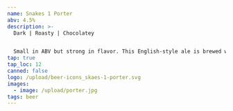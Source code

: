 ```yaml
---
name: Snakes 1 Porter
abv: 4.5%
description: >-
  Dark | Roasty | Chocolatey


  Small in ABV but strong in flavor. This English-style ale is brewed with chocolate and roast malts to bring out notes of coffee and dark chocolate.
tap: true
tap_loc: 12
canned: false
logo: /upload/beer-icons_skaes-1-porter.svg
images:
  - image: /upload/porter.jpg
tags: beer
---
```

